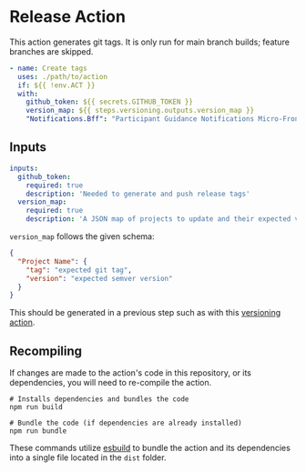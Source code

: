 # Release Action

This action generates git tags. It is only run for main branch builds; feature branches are skipped.

```yml
- name: Create tags
  uses: ./path/to/action
  if: ${{ !env.ACT }}
  with:
    github_token: ${{ secrets.GITHUB_TOKEN }}
    version_map: ${{ steps.versioning.outputs.version_map }}
    "Notifications.Bff": "Participant Guidance Notifications Micro-Frontend"
```

## Inputs

```yml
inputs:
  github_token:
    required: true
    description: 'Needed to generate and push release tags'
  version_map:
    required: true
    description: 'A JSON map of projects to update and their expected version'
```

`version_map` follows the given schema:

```json
{
  "Project Name": {
    "tag": "expected git tag",
    "version": "expected semver version"
  }
}
```

This should be generated in a previous step such as with this [versioning action](https://github.com/im-open/omni-repo-version-map-action).

## Recompiling

If changes are made to the action's code in this repository, or its dependencies, you will need to re-compile the action.

```
# Installs dependencies and bundles the code
npm run build

# Bundle the code (if dependencies are already installed)
npm run bundle
```

These commands utilize [esbuild](https://esbuild.github.io/getting-started/#bundling-for-node) to bundle the action and its dependencies into a single file located in the `dist` folder.
